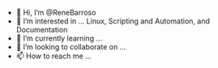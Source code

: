 - 👋 Hi, I’m @ReneBarroso
- 👀 I’m interested in ... Linux, Scripting and Automation, and Documentation
- 🌱 I’m currently learning ...
- 💞️ I’m looking to collaborate on ...
- 📫 How to reach me ...

<!---
ReneBarroso/ReneBarroso is a ✨ special ✨ repository because its `README.md` (this file) appears on your GitHub profile.
You can click the Preview link to take a look at your changes.
--->

